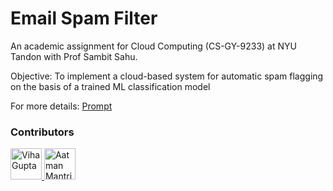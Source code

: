 # Email Spam Filter

An academic assignment for Cloud Computing (CS-GY-9233) at NYU Tandon with Prof Sambit Sahu.

Objective: To implement a cloud-based system for automatic spam flagging on the basis of a trained ML classification model

For more details: [Prompt](https://github.com/guptaviha/Email-Spam-Filter/blob/main/Email-Spam-Filter-Prompt.pdf)


### Contributors

<p float="left">

<a href="https://github.com/guptaviha">
    <img src="https://github.com/guptaviha.png?size=50" alt="Viha Gupta" width="50">
</a>

<a href="https://github.com/AatmanMantri">
    <img src="https://github.com/AatmanMantri.png?size=50" alt="Aatman Mantri" width="50">
</a>

</p>
